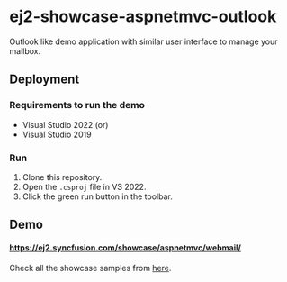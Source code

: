 # ej2-showcase-aspnetmvc-outlook
Outlook like demo application with similar user interface to manage your mailbox.

## Deployment

### Requirements to run the demo
- Visual Studio 2022 (or)
- Visual Studio 2019

### Run
1. Clone this repository.
2. Open the `.csproj` file in VS 2022.
3. Click the green run button in the toolbar.

## Demo

#### <a href="https://ej2.syncfusion.com/showcase/aspnetmvc/webmail/" target="_blank">https://ej2.syncfusion.com/showcase/aspnetmvc/webmail/</a>

Check all the showcase samples from <a href="https://ej2.syncfusion.com/home/aspnetmvc.html" target="_blank">here</a>.